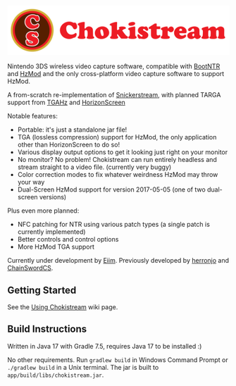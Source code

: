 ![Chokistream](banner.svg)

Nintendo 3DS wireless video capture software, compatible with [BootNTR](https://github.com/44670/BootNTR) and [HzMod](https://chainswordcs.com/horizon-by-sono.html) and the only cross-platform video capture software to support HzMod.

A from-scratch re-implementation of [Snickerstream](https://github.com/RattletraPM/Snickerstream), with planned TARGA support from [TGAHz](https://github.com/ChainSwordCS/TGAHz-Parsing) and [HorizonScreen](hps://github.com/gamingaddictionz03/HorizonM)

Notable features:
  * Portable: it's just a standalone jar file!
  * TGA (lossless compression) support for HzMod, the only application other than HorizonScreen to do so!
  * Various display output options to get it looking just right on your monitor
  * No monitor? No problem! Chokistream can run entirely headless and stream straight to a video file. (currently very buggy)
  * Color correction modes to fix whatever weirdness HzMod may throw your way
  * Dual-Screen HzMod support for version 2017-05-05 (one of two dual-screen versions)

Plus even more planned:
  * NFC patching for NTR using various patch types (a single patch is currently implemented)
  * Better controls and control options
  * More HzMod TGA support

Currently under development by [Eiim](https://github.com/Eiim). Previously developed by [herronjo](https://github.com/herronjo) and [ChainSwordCS](https://github.com/ChainSwordCS).

## Getting Started

See the [Using Chokistream](https://github.com/Eiim/Chokistream/wiki/Using-Chokistream) wiki page.

## Build Instructions

Written in Java 17 with Gradle 7.5, requires Java 17 to be installed :)

No other requirements. Run `gradlew build` in Windows Command Prompt or `./gradlew build` in a Unix terminal. The jar is built to `app/build/libs/chokistream.jar`.
